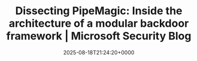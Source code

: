 ---
title: 'Dissecting PipeMagic: Inside the architecture of a modular backdoor framework | Microsoft Security Blog'
slug: 20250818T212420
date: 2025-08-18T21:24:20+0000
params:
  url: https://www.microsoft.com/en-us/security/blog/2025/08/18/dissecting-pipemagic-inside-the-architecture-of-a-modular-backdoor-framework/
tags:
- malware
- reverse-engineering
- to-read
---